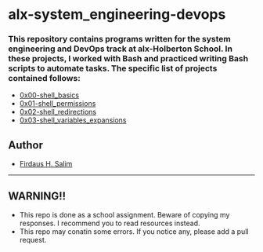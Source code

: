 # alx-system_engineering-devops

### This repository contains programs written for the system engineering and DevOps track at alx-Holberton School. In these projects, I worked with Bash and practiced writing Bash scripts to automate tasks. The specific list of projects contained follows:
+ [0x00-shell_basics](0x00-shell_basics) 
+ [0x01-shell_permissions](0x01-shell_permissions)
+ [0x02-shell_redirections](0x02-shell_redirections)
+ [0x03-shell_variables_expansions](0x03-shell_variables_expansions)

## Author 
+ [Firdaus H. Salim](linktr.ee/firdaus_h_salim)

---

## WARNING!!
- This repo is done as a school assignment. Beware of copying my responses. I recommend you  to read resources instead.
- This repo may conatin some errors. If you notice any, please add a pull request.
